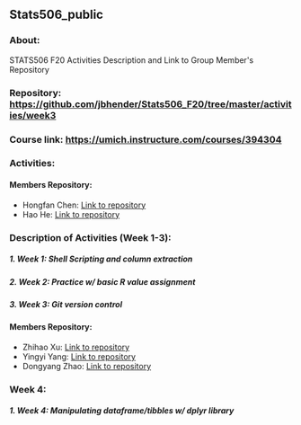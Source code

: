 ## Stats506_public
### About: 
STATS506 F20 Activities Description and Link to Group Member's Repository
###   Repository: https://github.com/jbhender/Stats506_F20/tree/master/activities/week3
###   Course link: https://umich.instructure.com/courses/394304

### Activities:
#### Members Repository:
*   Hongfan Chen: [Link to repository](https://github.com/HongfanChen/Stats506_public)
* Hao He:  [Link to repository](https://github.com/hhaohe513/Stats506_public)

### Description of Activities (Week 1-3):
#####	1. Week 1: Shell Scripting and column extraction  
#####	2. Week 2: Practice w/ basic R value assignment
#####	3. Week 3: Git version control

#### Members Repository:
* Zhihao Xu: [Link to repository](https://github.com/ZhihaoXu/Stats506_public)
* Yingyi Yang: [Link to repository](https://github.com/YingyiYang/Stats506_public)
* Dongyang Zhao: [Link to repository](https://github.com/zhaodyleo/STATS506_F20)

### Week 4:
##### 1. Week 4: Manipulating dataframe/tibbles w/ dplyr library
